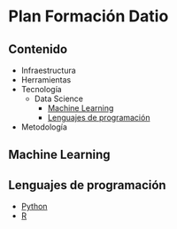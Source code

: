 # Plan Formación Datio

## Contenido

- Infraestructura
- Herramientas
- Tecnología
  - Data Science
    - [Machine Learning](#machinelearning)
    - [Lenguajes de programación](#lenguajesprogramacion)
- Metodología 
    
## Machine Learning

## Lenguajes de programación
- [Python](https://github.com/DatioBD/academy/blob/master/python.md)
- [R](https://github.com/DatioBD/academy/blob/master/r.md)

